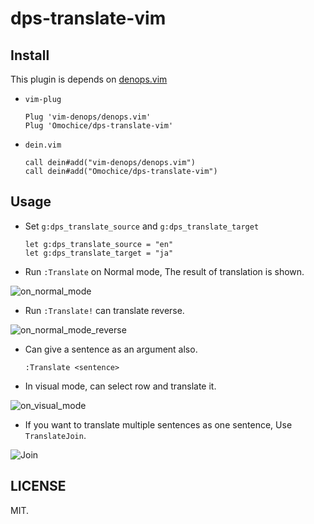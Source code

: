 
# dps-translate-vim


## Install

This plugin is depends on [denops.vim](https://github.com/vim-denops/denops.vim)

- `vim-plug`
    ```vim
    Plug 'vim-denops/denops.vim'
    Plug 'Omochice/dps-translate-vim'
    ```
- `dein.vim`
    ```vim
    call dein#add("vim-denops/denops.vim")
    call dein#add("Omochice/dps-translate-vim")
    ```

## Usage

- Set `g:dps_translate_source` and `g:dps_translate_target`
    ```vim
    let g:dps_translate_source = "en"
    let g:dps_translate_target = "ja"
    ```

- Run `:Translate` on Normal mode, The result of translation is shown.

![on_normal_mode](https://i.gyazo.com/0b3fe58f06e2a9c2c97da42d7dd6c87d.gif)


- Run `:Translate!` can translate reverse.

![on_normal_mode_reverse](https://i.gyazo.com/b73bfcba35e6005e81f8c319724241c2.gif)

- Can give a sentence as an argument also.
    ```vim
    :Translate <sentence>
    ```

- In visual mode, can select row and translate it.

![on_visual_mode](https://i.gyazo.com/2850c0c785a99134f5f1f49ccb2df462.gif)

- If you want to translate multiple sentences as one sentence, Use `TranslateJoin`.

![Join](https://i.gyazo.com/7a3a477763de36d4fc754b9556bd8ffe.gif)

## LICENSE
MIT.
